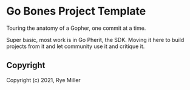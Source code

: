 Go Bones Project Template
=========================

Touring the anatomy of a Gopher, one commit at a time.

Super basic, most work is in Go Pherit, the SDK. Moving it here to build projects
from it and let community use it and critique it.


Copyright
---------

Copyright (c) 2021, Rye Miller